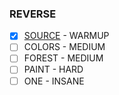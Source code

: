 ### REVERSE

  - [X] [SOURCE](SOURCE) - WARMUP
  - [ ] COLORS - MEDIUM
  - [ ] FOREST - MEDIUM
  - [ ] PAINT - HARD
  - [ ] ONE - INSANE
